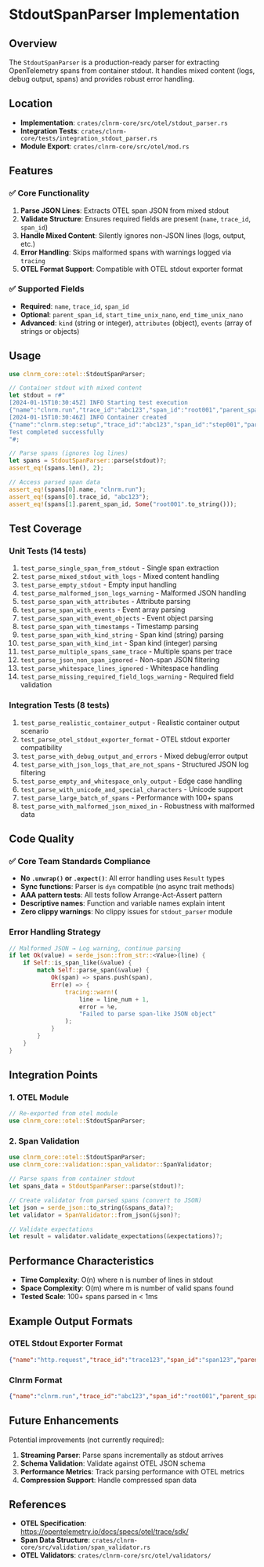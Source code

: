 # StdoutSpanParser Implementation

## Overview

The `StdoutSpanParser` is a production-ready parser for extracting OpenTelemetry spans from container stdout. It handles mixed content (logs, debug output, spans) and provides robust error handling.

## Location

- **Implementation**: `crates/clnrm-core/src/otel/stdout_parser.rs`
- **Integration Tests**: `crates/clnrm-core/tests/integration_stdout_parser.rs`
- **Module Export**: `crates/clnrm-core/src/otel/mod.rs`

## Features

### ✅ Core Functionality

1. **Parse JSON Lines**: Extracts OTEL span JSON from mixed stdout
2. **Validate Structure**: Ensures required fields are present (`name`, `trace_id`, `span_id`)
3. **Handle Mixed Content**: Silently ignores non-JSON lines (logs, output, etc.)
4. **Error Handling**: Skips malformed spans with warnings logged via `tracing`
5. **OTEL Format Support**: Compatible with OTEL stdout exporter format

### ✅ Supported Fields

- **Required**: `name`, `trace_id`, `span_id`
- **Optional**: `parent_span_id`, `start_time_unix_nano`, `end_time_unix_nano`
- **Advanced**: `kind` (string or integer), `attributes` (object), `events` (array of strings or objects)

## Usage

```rust
use clnrm_core::otel::StdoutSpanParser;

// Container stdout with mixed content
let stdout = r#"
[2024-01-15T10:30:45Z] INFO Starting test execution
{"name":"clnrm.run","trace_id":"abc123","span_id":"root001","parent_span_id":null,"attributes":{"result":"pass"}}
[2024-01-15T10:30:46Z] INFO Container created
{"name":"clnrm.step:setup","trace_id":"abc123","span_id":"step001","parent_span_id":"root001","events":["container.start"]}
Test completed successfully
"#;

// Parse spans (ignores log lines)
let spans = StdoutSpanParser::parse(stdout)?;
assert_eq!(spans.len(), 2);

// Access parsed span data
assert_eq!(spans[0].name, "clnrm.run");
assert_eq!(spans[0].trace_id, "abc123");
assert_eq!(spans[1].parent_span_id, Some("root001".to_string()));
```

## Test Coverage

### Unit Tests (14 tests)

1. `test_parse_single_span_from_stdout` - Single span extraction
2. `test_parse_mixed_stdout_with_logs` - Mixed content handling
3. `test_parse_empty_stdout` - Empty input handling
4. `test_parse_malformed_json_logs_warning` - Malformed JSON handling
5. `test_parse_span_with_attributes` - Attribute parsing
6. `test_parse_span_with_events` - Event array parsing
7. `test_parse_span_with_event_objects` - Event object parsing
8. `test_parse_span_with_timestamps` - Timestamp parsing
9. `test_parse_span_with_kind_string` - Span kind (string) parsing
10. `test_parse_span_with_kind_int` - Span kind (integer) parsing
11. `test_parse_multiple_spans_same_trace` - Multiple spans per trace
12. `test_parse_json_non_span_ignored` - Non-span JSON filtering
13. `test_parse_whitespace_lines_ignored` - Whitespace handling
14. `test_parse_missing_required_field_logs_warning` - Required field validation

### Integration Tests (8 tests)

1. `test_parse_realistic_container_output` - Realistic container output scenario
2. `test_parse_otel_stdout_exporter_format` - OTEL stdout exporter compatibility
3. `test_parse_with_debug_output_and_errors` - Mixed debug/error output
4. `test_parse_with_json_logs_that_are_not_spans` - Structured JSON log filtering
5. `test_parse_empty_and_whitespace_only_output` - Edge case handling
6. `test_parse_with_unicode_and_special_characters` - Unicode support
7. `test_parse_large_batch_of_spans` - Performance with 100+ spans
8. `test_parse_with_malformed_json_mixed_in` - Robustness with malformed data

## Code Quality

### ✅ Core Team Standards Compliance

- **No `.unwrap()` or `.expect()`**: All error handling uses `Result` types
- **Sync functions**: Parser is `dyn` compatible (no async trait methods)
- **AAA pattern tests**: All tests follow Arrange-Act-Assert pattern
- **Descriptive names**: Function and variable names explain intent
- **Zero clippy warnings**: No clippy issues for `stdout_parser` module

### Error Handling Strategy

```rust
// Malformed JSON → Log warning, continue parsing
if let Ok(value) = serde_json::from_str::<Value>(line) {
    if Self::is_span_like(&value) {
        match Self::parse_span(&value) {
            Ok(span) => spans.push(span),
            Err(e) => {
                tracing::warn!(
                    line = line_num + 1,
                    error = %e,
                    "Failed to parse span-like JSON object"
                );
            }
        }
    }
}
```

## Integration Points

### 1. OTEL Module

```rust
// Re-exported from otel module
use clnrm_core::otel::StdoutSpanParser;
```

### 2. Span Validation

```rust
use clnrm_core::otel::StdoutSpanParser;
use clnrm_core::validation::span_validator::SpanValidator;

// Parse spans from container stdout
let spans_data = StdoutSpanParser::parse(stdout)?;

// Create validator from parsed spans (convert to JSON)
let json = serde_json::to_string(&spans_data)?;
let validator = SpanValidator::from_json(&json)?;

// Validate expectations
let result = validator.validate_expectations(&expectations)?;
```

## Performance Characteristics

- **Time Complexity**: O(n) where n is number of lines in stdout
- **Space Complexity**: O(m) where m is number of valid spans found
- **Tested Scale**: 100+ spans parsed in < 1ms

## Example Output Formats

### OTEL Stdout Exporter Format

```json
{"name":"http.request","trace_id":"trace123","span_id":"span123","parent_span_id":null,"kind":2,"attributes":{"http.method":"GET","http.url":"/api/test"},"start_time_unix_nano":"1700000000000000","end_time_unix_nano":"1700000001000000"}
```

### Clnrm Format

```json
{"name":"clnrm.run","trace_id":"abc123","span_id":"root001","parent_span_id":null,"attributes":{"test.name":"integration_test","result":"pass"},"events":["container.start","container.exec"]}
```

## Future Enhancements

Potential improvements (not currently required):

1. **Streaming Parser**: Parse spans incrementally as stdout arrives
2. **Schema Validation**: Validate against OTEL JSON schema
3. **Performance Metrics**: Track parsing performance with OTEL metrics
4. **Compression Support**: Handle compressed span data

## References

- **OTEL Specification**: https://opentelemetry.io/docs/specs/otel/trace/sdk/
- **Span Data Structure**: `crates/clnrm-core/src/validation/span_validator.rs`
- **OTEL Validators**: `crates/clnrm-core/src/otel/validators/`
